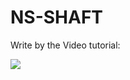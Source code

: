 # NS-SHAFT

Write by the Video tutorial:

[![](https://img.youtube.com/vi/nPW6tKeapsM/0.jpg)](https://www.youtube.com/watch?v=nPW6tKeapsM "Click to play")
